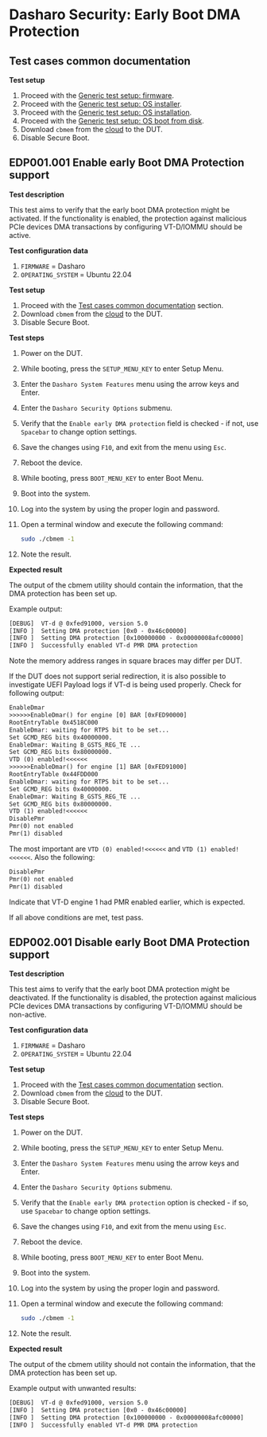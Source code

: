 # Dasharo Security: Early Boot DMA Protection

## Test cases common documentation

**Test setup**

1. Proceed with the
    [Generic test setup: firmware](../generic-test-setup.md#firmware).
1. Proceed with the
    [Generic test setup: OS installer](../generic-test-setup.md#os-installer).
1. Proceed with the
    [Generic test setup: OS installation](../generic-test-setup.md#os-installation).
1. Proceed with the
    [Generic test setup: OS boot from disk](../generic-test-setup.md#os-boot-from-disk).
1. Download `cbmem` from the
    [cloud](https://cloud.3mdeb.com/index.php/s/zTqkJQdNtJDo5Nd) to the DUT.
1. Disable Secure Boot.

## EDP001.001 Enable early Boot DMA Protection support

**Test description**

This test aims to verify that the early boot DMA protection might be activated.
If the functionality is enabled, the protection against malicious PCIe devices
DMA transactions by configuring VT-D/IOMMU should be active.

**Test configuration data**

1. `FIRMWARE` = Dasharo
1. `OPERATING_SYSTEM` = Ubuntu 22.04

**Test setup**

1. Proceed with the
    [Test cases common documentation](#test-cases-common-documentation) section.
1. Download `cbmem` from the
    [cloud](https://cloud.3mdeb.com/index.php/s/zTqkJQdNtJDo5Nd) to the DUT.
1. Disable Secure Boot.

**Test steps**

1. Power on the DUT.
1. While booting, press the `SETUP_MENU_KEY` to enter Setup Menu.
1. Enter the `Dasharo System Features` menu using the arrow keys and Enter.
1. Enter the `Dasharo Security Options` submenu.
1. Verify that the `Enable early DMA protection` field is checked - if not, use
    `Spacebar` to change option settings.
1. Save the changes using `F10`, and exit from the menu using `Esc`.
1. Reboot the device.
1. While booting, press `BOOT_MENU_KEY`  to enter Boot Menu.
1. Boot into the system.
1. Log into the system by using the proper login and password.
1. Open a terminal window and execute the following command:

   ```bash
   sudo ./cbmem -1
   ```

1. Note the result.

**Expected result**

The output of the cbmem utility should contain the information, that the
DMA protection has been set up.

Example output:

```txt
[DEBUG]  VT-d @ 0xfed91000, version 5.0
[INFO ]  Setting DMA protection [0x0 - 0x46c00000]
[INFO ]  Setting DMA protection [0x100000000 - 0x00000008afc00000]
[INFO ]  Successfully enabled VT-d PMR DMA protection
```

Note the memory address ranges in square braces may differ per DUT.

If the DUT does not support serial redirection, it is also possible to
investigate UEFI Payload logs if VT-d is being used properly. Check for
following output:

```txt
EnableDmar
>>>>>>EnableDmar() for engine [0] BAR [0xFED90000]
RootEntryTable 0x4518C000
EnableDmar: waiting for RTPS bit to be set...
Set GCMD_REG bits 0x40000000.
EnableDmar: Waiting B_GSTS_REG_TE ...
Set GCMD_REG bits 0x80000000.
VTD (0) enabled!<<<<<<
>>>>>>EnableDmar() for engine [1] BAR [0xFED91000]
RootEntryTable 0x44FDD000
EnableDmar: waiting for RTPS bit to be set...
Set GCMD_REG bits 0x40000000.
EnableDmar: Waiting B_GSTS_REG_TE ...
Set GCMD_REG bits 0x80000000.
VTD (1) enabled!<<<<<<
DisablePmr
Pmr(0) not enabled
Pmr(1) disabled
```

The most important are `VTD (0) enabled!<<<<<<` and `VTD (1) enabled!<<<<<<`.
Also the following:

```txt
DisablePmr
Pmr(0) not enabled
Pmr(1) disabled
```

Indicate that VT-D engine 1 had PMR enabled earlier, which is expected.

If all above conditions are met, test pass.

## EDP002.001 Disable early Boot DMA Protection support

**Test description**

This test aims to verify that the early boot DMA protection might be
deactivated. If the functionality is disabled, the protection against malicious
PCIe devices DMA transactions by configuring VT-D/IOMMU should be non-active.

**Test configuration data**

1. `FIRMWARE` = Dasharo
1. `OPERATING_SYSTEM` = Ubuntu 22.04

**Test setup**

1. Proceed with the
    [Test cases common documentation](#test-cases-common-documentation) section.
1. Download `cbmem` from the
    [cloud](https://cloud.3mdeb.com/index.php/s/zTqkJQdNtJDo5Nd) to the DUT.
1. Disable Secure Boot.

**Test steps**

1. Power on the DUT.
1. While booting, press the `SETUP_MENU_KEY` to enter Setup Menu.
1. Enter the `Dasharo System Features` menu using the arrow keys and Enter.
1. Enter the `Dasharo Security Options` submenu.
1. Verify that the `Enable early DMA protection` option is checked - if so, use
    `Spacebar` to change option settings.
1. Save the changes using `F10`, and exit from the menu using `Esc`.
1. Reboot the device.
1. While booting, press `BOOT_MENU_KEY`  to enter Boot Menu.
1. Boot into the system.
1. Log into the system by using the proper login and password.
1. Open a terminal window and execute the following command:

   ```bash
   sudo ./cbmem -1
   ```

1. Note the result.

**Expected result**

The output of the cbmem utility should not contain the information, that the
DMA protection has been set up.

Example output with unwanted results:

```txt
[DEBUG]  VT-d @ 0xfed91000, version 5.0
[INFO ]  Setting DMA protection [0x0 - 0x46c00000]
[INFO ]  Setting DMA protection [0x100000000 - 0x00000008afc00000]
[INFO ]  Successfully enabled VT-d PMR DMA protection
```
